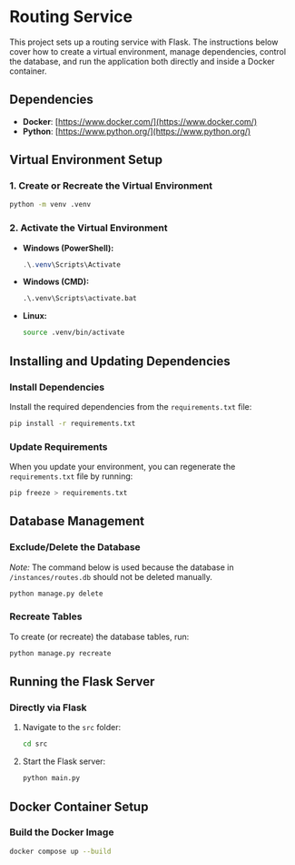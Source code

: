 
# Routing Service

This project sets up a routing service with Flask. The instructions below cover how to create a virtual environment, manage dependencies, control the database, and run the application both directly and inside a Docker container.

## Dependencies

- **Docker**: [https://www.docker.com/](https://www.docker.com/)
- **Python**: [https://www.python.org/](https://www.python.org/)

## Virtual Environment Setup

### 1. Create or Recreate the Virtual Environment
```bash
python -m venv .venv
```

### 2. Activate the Virtual Environment
- **Windows (PowerShell):**
  ```powershell
  .\.venv\Scripts\Activate
  ```
- **Windows (CMD):**
  ```cmd
  .\.venv\Scripts\activate.bat
  ```
- **Linux:**
  ```bash
  source .venv/bin/activate
  ```

## Installing and Updating Dependencies

### Install Dependencies
Install the required dependencies from the `requirements.txt` file:
```bash
pip install -r requirements.txt
```

### Update Requirements
When you update your environment, you can regenerate the `requirements.txt` file by running:
```bash
pip freeze > requirements.txt
```

## Database Management

### Exclude/Delete the Database
*Note:* The command below is used because the database in `/instances/routes.db` should not be deleted manually.
```bash
python manage.py delete
```

### Recreate Tables
To create (or recreate) the database tables, run:
```bash
python manage.py recreate
```

## Running the Flask Server

### Directly via Flask
1. Navigate to the `src` folder:
   ```bash
   cd src
   ```
2. Start the Flask server:
   ```bash
   python main.py
   ```

## Docker Container Setup

### Build the Docker Image
```bash
docker compose up --build
```
